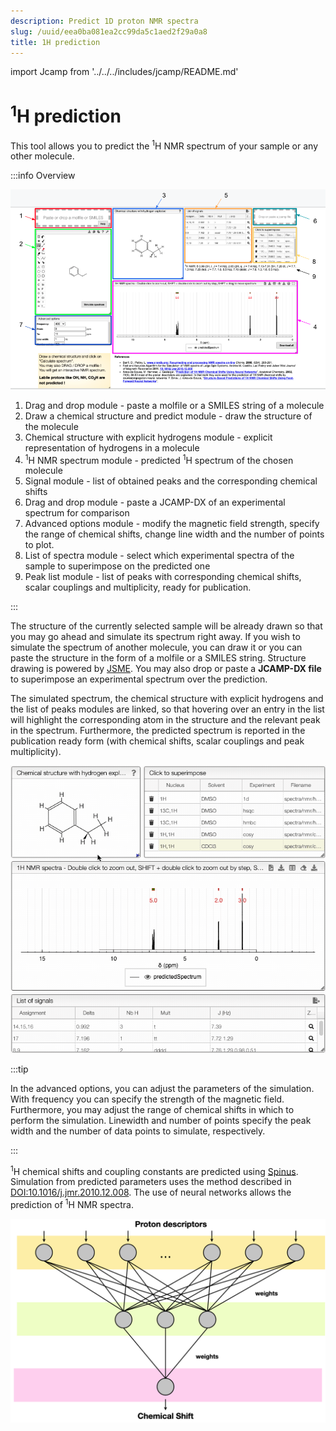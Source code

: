 ```yaml
---
description: Predict 1D proton NMR spectra
slug: /uuid/eea0ba081ea2cc99da5c1aed2f29a0a8
title: 1H prediction
---
```


import Jcamp from '../../../includes/jcamp/README.md'


# <sup>1</sup>H prediction

This tool allows you to predict the <sup>1</sup>H NMR spectrum of your sample or any other molecule.

:::info Overview

![overview](h_prediction.png)

1. Drag and drop module - paste a molfile or a SMILES string of a molecule
2. Draw a chemical structure and predict module - draw the structure of the molecule
3. Chemical structure with explicit hydrogens module - explicit representation of hydrogens in a molecule
4. <sup>1</sup>H NMR spectrum module - predicted <sup>1</sup>H spectrum of the chosen molecule
5. Signal module - list of obtained peaks and the corresponding chemical shifts
6. Drag and drop module - paste a JCAMP-DX of an experimental spectrum for comparison
7. Advanced options module - modify the magnetic field strength, specify the range of chemical shifts, change line width and the number of points to plot.
8. List of spectra module - select which experimental spectra of the sample to superimpose on the predicted one
9. Peak list module - list of peaks with corresponding chemical shifts, scalar couplings and multiplicity, ready for publication.

:::

The structure of the currently selected sample will be already drawn so that you may go ahead and simulate its spectrum right away. If you wish to simulate the spectrum of another molecule, you can draw it or you can paste the structure in the form of a molfile or a SMILES string. Structure drawing is powered by [JSME](https://peter-ertl.com/jsme/). You may also drop or paste a **JCAMP-DX file** to superimpose an experimental spectrum over the prediction.

<Jcamp/>

The simulated spectrum, the chemical structure with explicit hydrogens and the list of peaks modules are linked, so that hovering over an entry in the list will highlight the corresponding atom in the structure and the relevant peak in the spectrum. Furthermore, the predicted spectrum is reported in the publication ready form (with chemical shifts, scalar couplings and peak multiplicity).

![prediction](NMRpredict1H.gif) 

:::tip 

In the advanced options, you can adjust the parameters of the simulation. With frequency you can specify the strength of the magnetic field. Furthermore, you may adjust the range of chemical shifts in which to perform the simulation. Linewidth and number of points specify the peak width and the number of data points to simulate, respectively.

:::

<sup>1</sup>H chemical shifts and coupling constants are predicted using [Spinus](http://www2.chemie.uni-erlangen.de/services/spinus/). Simulation from predicted parameters uses the method described in [DOI:10.1016/j.jmr.2010.12.008](http://www.sciencedirect.com/science/article/pii/S1090780710004003). The use of neural networks allows the prediction of <sup>1</sup>H NMR spectra. 

![neural network](neuralNetwork.png)


